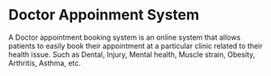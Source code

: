 
<H1>Doctor Appoinment System</H1>
<p>A Doctor appointment booking system is an online system that allows patients to easily book their appointment at a particular clinic related to their health issue. Such as Dental, Injury, Mental health, Muscle strain, Obesity, Arthritis, Asthma, etc.</p>
